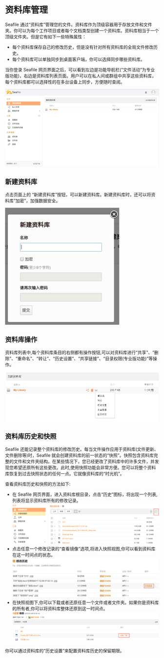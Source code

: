 # 资料库管理

Seafile 通过“资料库”管理您的文件。资料库作为顶级容器用于存放文件和文件夹。你可以为每个工作项目或者每个文档类型创建一个资料库。资料库相当于一个顶级文件夹。但是它有如下一些特殊属性：

* 每个资料库保存自己的修改历史，但是没有针对所有资料库的全局文件修改历史。
* 每个资料库可以单独同步到桌面客户端，你可以选择同步哪些资料库。

当你登录 Seafile 网页界面之后，可以看到左边是功能导航栏(“文件活动”为专业版功能)，右边是资料库列表页面。用户可以在私人间或群组中共享这些资料库，每个资料库都可以选择性的在多台设备上同步，方便随时查阅。

![](./imgs/lib-1.png)

## 新建资料库

点击页面上的 “新建资料库”按钮，可以新建资料库。新建资料库时，还可以将资料库“加密”，加强数据安全。

![](./imgs/new-lib.png)

## 资料库操作

资料库列表中,每个资料库条目的右侧都有操作按钮,可以对资料库进行“共享”、“删除”、“重命名”、“转让”、“历史设置”、“共享链接”、“目录权限(专业版功能)”等操作。

![](./imgs/lib-2.png)

## 资料库历史和快照

Seafile 还能记录整个资料库的修改历史。每当文件操作应用于资料库(文件更新、文件删除等)时，Seafile 就会创建资料库的前一状态的“快照”。快照包含资料库完整的文件和文件夹结构。在某些情况下，您已经更改了资料库中的许多文件，并发现您希望还原所有这些更改。此时,使用快照功能会非常方便。您可以将整个资料库恢复到过去快照状态的任何一点。它就像资料库的“时光机”。

查看资料库历史和快照的方法如下:

* 在 Seafile 网页界面，进入资料库根目录，点击“历史”图标，将出现一个列表, 列表将显示资料库所有的修改记录。
![](./imgs/lib-history-1.png)
* 点击任意一个修改记录的“查看镜像”选项,将进入快照视图,你可以看到资料库在这一时间点的状态。
![](./imgs/lib-history-2.png)
* 在快照视图下,你可以下载或者还原任意一个文件或者文件夹。如果你是资料库的所有者,你可以将资料库整体还原到这一时间点。
![](./imgs/lib-screenshot.png)

你可以通过资料库的“历史设置”来配置资料库历史的保留期限。
